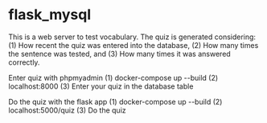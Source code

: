 # flask_mysql

This is a web server to test vocabulary. The quiz is generated considering: (1) How recent the quiz was entered into the database,
(2) How many times the sentence was tested, and (3) How many times it was answered correctly.

Enter quiz with phpmyadmin
(1) docker-compose up --build
(2) localhost:8000
(3) Enter your quiz in the database table

Do the quiz with the flask app
(1) docker-compose up --build
(2) localhost:5000/quiz
(3) Do the quiz

